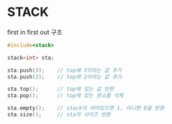 # STACK

first in first out 구조



```c++
#include<stack>

stack<int> sta;

sta.push(3);  	// top에 3이라는 값 추가
sta.push(2);	// top에 2이라는 값 추가

sta.top();		// top에 있는 값 반환
sta.pop(); 		// top에 있는 원소를 삭제

sta.empty();	// stack이 비어있으면 1, 아니면 0을 반환
sta.size();		// sta의 사이즈 반환
```

